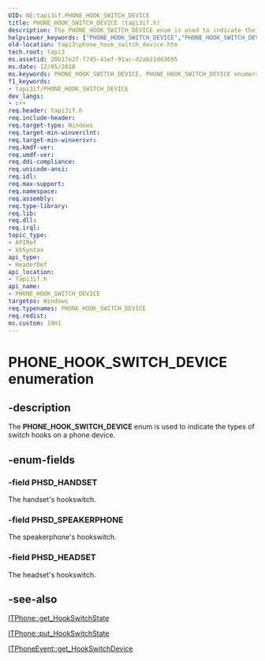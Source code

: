 ```yaml
---
UID: NE:tapi3if.PHONE_HOOK_SWITCH_DEVICE
title: PHONE_HOOK_SWITCH_DEVICE (tapi3if.h)
description: The PHONE_HOOK_SWITCH_DEVICE enum is used to indicate the types of switch hooks on a phone device.
helpviewer_keywords: ["PHONE_HOOK_SWITCH_DEVICE","PHONE_HOOK_SWITCH_DEVICE enumeration [TAPI 2.2]","PHSD_HANDSET","PHSD_HEADSET","PHSD_SPEAKERPHONE","_tapi3_phone_hook_switch_device","tapi3.phone_hook_switch_device","tapi3if/PHONE_HOOK_SWITCH_DEVICE","tapi3if/PHSD_HANDSET","tapi3if/PHSD_HEADSET","tapi3if/PHSD_SPEAKERPHONE"]
old-location: tapi3\phone_hook_switch_device.htm
tech.root: tapi3
ms.assetid: 20b17e2f-f745-41ef-91ac-d2ab21d43695
ms.date: 12/05/2018
ms.keywords: PHONE_HOOK_SWITCH_DEVICE, PHONE_HOOK_SWITCH_DEVICE enumeration [TAPI 2.2], PHSD_HANDSET, PHSD_HEADSET, PHSD_SPEAKERPHONE, _tapi3_phone_hook_switch_device, tapi3.phone_hook_switch_device, tapi3if/PHONE_HOOK_SWITCH_DEVICE, tapi3if/PHSD_HANDSET, tapi3if/PHSD_HEADSET, tapi3if/PHSD_SPEAKERPHONE
f1_keywords:
- tapi3if/PHONE_HOOK_SWITCH_DEVICE
dev_langs:
- c++
req.header: tapi3if.h
req.include-header: 
req.target-type: Windows
req.target-min-winverclnt: 
req.target-min-winversvr: 
req.kmdf-ver: 
req.umdf-ver: 
req.ddi-compliance: 
req.unicode-ansi: 
req.idl: 
req.max-support: 
req.namespace: 
req.assembly: 
req.type-library: 
req.lib: 
req.dll: 
req.irql: 
topic_type:
- APIRef
- kbSyntax
api_type:
- HeaderDef
api_location:
- Tapi3if.h
api_name:
- PHONE_HOOK_SWITCH_DEVICE
targetos: Windows
req.typenames: PHONE_HOOK_SWITCH_DEVICE
req.redist: 
ms.custom: 19H1
---
```


# PHONE_HOOK_SWITCH_DEVICE enumeration


## -description


The 
<b>PHONE_HOOK_SWITCH_DEVICE</b> enum is used to indicate the types of switch hooks on a phone device.


## -enum-fields




### -field PHSD_HANDSET

The handset's hookswitch.


### -field PHSD_SPEAKERPHONE

The speakerphone's hookswitch.


### -field PHSD_HEADSET

The headset's hookswitch.


## -see-also




<a href="https://docs.microsoft.com/windows/desktop/api/tapi3if/nf-tapi3if-itphone-get_hookswitchstate">ITPhone::get_HookSwitchState</a>



<a href="https://docs.microsoft.com/windows/desktop/api/tapi3if/nf-tapi3if-itphone-put_hookswitchstate">ITPhone::put_HookSwitchState</a>



<a href="https://docs.microsoft.com/windows/desktop/api/tapi3if/nf-tapi3if-itphoneevent-get_hookswitchdevice">ITPhoneEvent::get_HookSwitchDevice</a>
 

 

